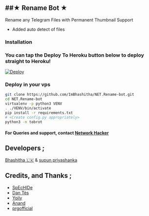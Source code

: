 ##★ Rename Bot ★
---
Rename any Telegram Files with Permanent Thumbnail Support

* Added auto detect of files


### Installation


### You can tap the Deploy To Heroku button below to deploy straight to Heroku!
[![Deploy](https://www.herokucdn.com/deploy/button.svg)](https://heroku.com/deploy?template=https://github.com/ImBhashitha/NET.Rename-bot.git)

### Deploy in your vps
```sh
git clone https://github.com/ImBhashitha/NET.Rename-bot.git
cd NET.Rename-bot
virtualenv -p python3 VENV
. ./VENV/bin/activate
pip install -r requirements.txt
# <Create config.py appropriately>
python3 -m tobrot
```


#### For Queries and support, contact [Network Hacker](https://telegram.dog/Hackerrdt)

## Developers ;

[Bhashitha 🇱🇰](https://t.me/ImBhashitha) 
& [supun priyashanka](https://t.me/Supun_priyashanka)

## Credits, and Thanks ;

* [SpEcHlDe](https://telegram.dog/SpEcHlDe) 
* [Dan Tès](https://telegram.dog/haskell) 
* [Yoily](https://telegram.dog/YoilyL)
* [Anand](https://telegram.dog/Anandpskerala)
* [prgofficial](https://telegram.dog/prgofficial)
